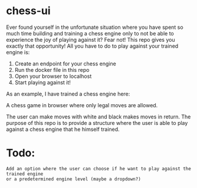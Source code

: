 # chess-ui

Ever found yourself in the unfortunate situation where you have spent so much time building and training a chess engine only to not be able to experience the joy of playing against it? Fear not! This repo gives you exactly that opportunity! All you have to do to play against your trained engine is:

1) Create an endpoint for your chess engine
2) Run the docker file in this repo
3) Open your browser to localhost
4) Start playing against it!

As an example, I have trained a chess engine here:

A chess game in browser where only legal moves are allowed. 

The user can make moves with white and black makes moves in return. 
The purpose of this repo is to provide a structure where the user is able
to play against a chess engine that he himself trained.

# Todo:
    Add an option where the user can choose if he want to play against the trained engine
    or a predetermined engine level (maybe a dropdown?)
